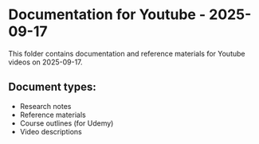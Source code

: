 # Documentation for Youtube - 2025-09-17

This folder contains documentation and reference materials for Youtube videos on 2025-09-17.

## Document types:
- Research notes
- Reference materials
- Course outlines (for Udemy)
- Video descriptions
